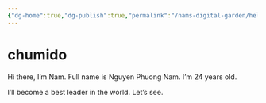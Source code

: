 ```yaml
---
{"dg-home":true,"dg-publish":true,"permalink":"/nams-digital-garden/hello/","tags":"gardenEntry"}
---
```


# chumido

Hi there,
I’m Nam. Full name is Nguyen Phuong Nam. I’m 24 years old.

I’ll become a best leader in the world. Let’s see.